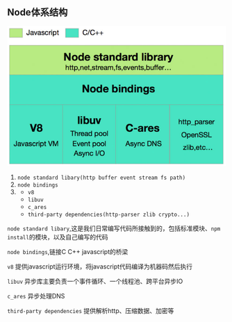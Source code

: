 ## Node体系结构

![Node体系结构](https://github.com/luyufa/NodeLearning/blob/master/node/img/1.png)

1. `node standard libary(http buffer event stream fs path)`
2. `node bindings`
3.  * `v8`
    * `libuv`
    * `c_ares`
    * `third-party dependencies(http-parser zlib crypto...) `



`node standard libary`,这是我们日常编写代码所接触到的，包括标准模块、`npm install`的模块，以及自己编写的代码

`node bindings`,链接C C++ javascript的桥梁

`v8` 提供javascript运行环境，将javascript代码编译为机器码然后执行

`libuv` 异步库主要负责一个事件循环、一个线程池、跨平台异步IO

`c_ares` 异步处理DNS

`third-party dependencies` 提供解析http、压缩数据、加密等





